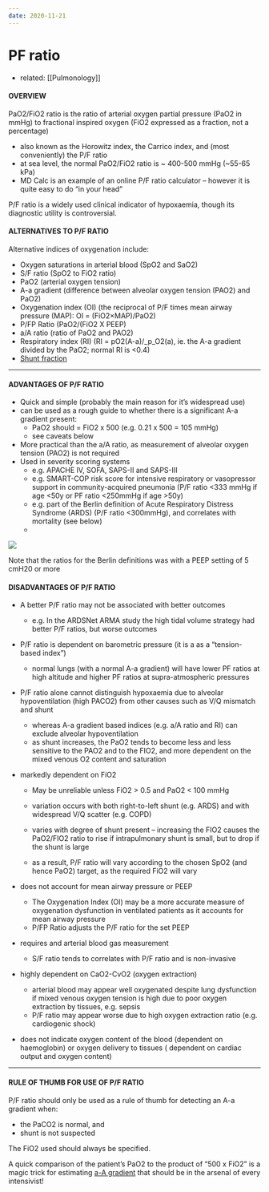 ```yaml
---
date: 2020-11-21
---
```


# PF ratio

- related: [[Pulmonology]]

#### OVERVIEW

PaO2/FiO2 ratio is the ratio of arterial oxygen partial pressure (PaO2 in mmHg) to fractional inspired oxygen (FiO2 expressed as a fraction, not a percentage)

- also known as the Horowitz index, the Carrico index, and (most conveniently) the P/F ratio
- at sea level, the normal PaO2/FiO2 ratio is ~ 400-500 mmHg (~55-65 kPa)
- MD Calc is an example of an online P/F ratio calculator – however it is quite easy to do “in your head”

P/F ratio is a widely used clinical indicator of hypoxaemia, though its diagnostic utility is controversial.

#### ALTERNATIVES TO P/F RATIO

Alternative indices of oxygenation include:

- Oxygen saturations in arterial blood (SpO2 and SaO2)
- S/F ratio (SpO2 to FiO2 ratio)
- PaO2 (arterial oxygen tension)
- A-a gradient (difference between alveolar oxygen tension (PAO2) and PaO2)
- Oxygenation index (OI) (the reciprocal of P/F times mean airway pressure (MAP): OI = (FiO2×MAP)/PaO2)
- P/FP Ratio (PaO2/(FiO2 X PEEP)
- a/A ratio (ratio of PaO2 and PAO2)
- Respiratory index (RI) (RI = pO2(A-a)/_p_O2(a), ie. the A-a gradient divided by the PaO2; normal RI is <0.4)
- [Shunt fraction][2]
---

#### ADVANTAGES OF P/F RATIO

- Quick and simple (probably the main reason for it’s widespread use)
- can be used as a rough guide to whether there is a significant A-a gradient present:
	- PaO2 should = FiO2 x 500 (e.g. 0.21 x 500 = 105 mmHg)
	- see caveats below
- More practical than the a/A ratio, as measurement of alveolar oxygen tension (PAO2) is not required
- Used in severity scoring systems
	- e.g. APACHE IV, SOFA, SAPS-II and SAPS-III
	- e.g. SMART-COP risk score for intensive respiratory or vasopressor support in community-acquired pneumonia (P/F ratio <333 mmHg if age <50y or PF ratio <250mmHg if age >50y)
	- e.g. part of the Berlin definition of Acute Respiratory Distress Syndrome (ARDS) (P/F ratio <300mmHg), and correlates with mortality (see below)
	-

![](https://photos.thisispiggy.com/file/wikiFiles/20201121151452.png)

Note that the ratios for the Berlin definitions was with a PEEP setting of 5 cmH20 or more

#### DISADVANTAGES OF P/F RATIO

- A better P/F ratio may not be associated with better outcomes
	- e.g. In the ARDSNet ARMA study the high tidal volume strategy had better P/F ratios, but worse outcomes
- P/F ratio is dependent on barometric pressure (it is a as a “tension-based index”)
	- normal lungs (with a normal A-a gradient) will have lower PF ratios at high altitude and higher PF ratios at supra-atmospheric pressures
- P/F ratio alone cannot distinguish hypoxaemia due to alveolar hypoventilation (high PACO2) from other causes such as V/Q mismatch and shunt
	- whereas A-a gradient based indices (e.g. a/A ratio and RI) can exclude alveolar hypoventilation
	- as shunt increases, the PaO2 tends to become less and less sensitive to the PAO2 and to the FIO2, and more dependent on the mixed venous O2 content and saturation
- markedly dependent on FiO2

	- May be unreliable unless FiO2 > 0.5 and PaO2 < 100 mmHg

	- variation occurs with both right-to-left shunt (e.g. ARDS) and with widespread V/Q scatter (e.g. COPD)

	- varies with degree of shunt present – increasing the FIO2 causes the PaO2/FIO2 ratio to rise if intrapulmonary shunt is small, but to drop if the shunt is large 

	- as a result, P/F ratio will vary according to the chosen SpO2 (and hence PaO2) target, as the required FiO2 will vary
- does not account for mean airway pressure or PEEP
	- The Oxygenation Index (OI) may be a more accurate measure of oxygenation dysfunction in ventilated patients as it accounts for mean airway pressure
	- P/FP Ratio adjusts the P/F ratio for the set PEEP
- requires and arterial blood gas measurement
	- S/F ratio tends to correlates with P/F ratio and is non-invasive
- highly dependent on CaO2-CvO2 (oxygen extraction)
	- arterial blood may appear well oxygenated despite lung dysfunction if mixed venous oxygen tension is high due to poor oxygen extraction by tissues, e.g. sepsis
	- P/F ratio may appear worse due to high oxygen extraction ratio (e.g. cardiogenic shock)
- does not indicate oxygen content of the blood (dependent on haemoglobin) or oxygen delivery to tissues ( dependent on cardiac output and oxygen content)
---

#### RULE OF THUMB FOR USE OF P/F RATIO

P/F ratio should only be used as a rule of thumb for detecting an A-a gradient when:

- the PaCO2 is normal, and
- shunt is not suspected

The FiO2 used should always be specified.

A quick comparison of the patient’s PaO2 to the product of “500 x FiO2” is a magic trick for estimating [a-A gradient][3] that should be in the arsenal of every intensivist!

[1]: https://www.mdcalc.com/horowitz-index-lung-function-p-f-ratio#evidence

[2]: http://www.partone.litfl.com/shunt.html

[3]: https://litfl.com/a-a-gradient/
